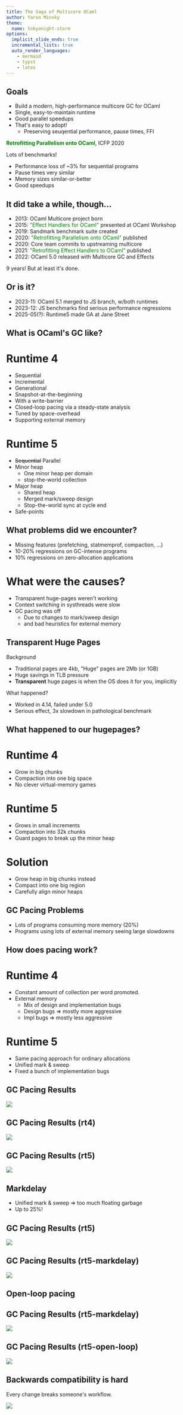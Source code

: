 ```yaml
---
title: The Saga of Multicore OCaml
author: Yaron Minsky
theme:
  name: tokyonight-storm
options:
  implicit_slide_ends: true
  incremental_lists: true
  auto_render_languages:
    - mermaid
    - typst
    - latex
---
```


Goals
-----

- Build a modern, high-performance multicore GC for OCaml
- Single, easy-to-maintain runtime
- Good parallel speedups
- That's easy to adopt!
  - Preserving seuqential performance, pause times, FFI


<span style="color:green">**Retrofitting Parallelism onto OCaml**</span>, ICFP 2020

<!-- speaker_note: The results are pretty good! -->

Lots of benchmarks!

- Performance loss of ~3% for sequential programs
- Pause times very similar
- Memory sizes similar-or-better
- Good speedups

It did take a while, though...
-------

<!-- incremental_lists: false -->
<!-- pause -->

- 2013: OCaml Multicore project born
- 2015: <span style="color:green">"Effect Handlers for OCaml"</span>
  presented at OCaml Workshop
- 2019: Sandmark benchmark suite created
- 2020: <span style="color:green">"Retrofitting Parallelism onto OCaml"</span> published
- 2020: Core team commits to upstreaming multicore
- 2021: <span style="color:green">"Retrofitting Effect Handlers to OCaml"</span> published
- 2022: OCaml 5.0 released with Multicore GC and Effects

<!-- pause -->

9 years! But at least it's done.

Or is it?
----------

<!--
- 2023-09: OCaml 5.1 released w/prefetching restored
- 2023-11: OCaml 5.1 merged to JS branch, w/both runtimes
- 2023-12: JS benchmarks find serious performance regressions
- 2024-05: OCaml 5.2 released w/compaction restored
- 2025-01: OCaml 5.3 released w/statmemprof restored
- 2025-05(?): Runtime5 made GA at Jane Street
-->

- 2023-11: OCaml 5.1 merged to JS branch, w/both runtimes
- 2023-12: JS benchmarks find serious performance regressions
- 2025-05(?): Runtime5 made GA at Jane Street

What is OCaml's GC like?
------------------

<!-- column_layout: [1, 1] -->

<!-- pause -->
<!-- column: 0 -->
# Runtime 4

- Sequential
- Incremental
- Generational
- Snapshot-at-the-beginning
- With a write-barrier
- Closed-loop pacing via a steady-state analysis
- Tuned by space-overhead
- Supporting external memory

<!-- column: 1 -->
# Runtime 5

- ~~Sequential~~ Parallel
- Minor heap
  - One minor heap per domain
  - stop-the-world collection
- Major heap
  - Shared heap
  - Merged mark/sweep design
  - Stop-the-world sync at cycle end
- Safe-points

What problems did we encounter?
-------------------

- Missing features (prefetching, statmemprof, compaction, ...)
- 10-20% regressions on GC-intense programs
- 10% regressions on zero-allocation applications

# What were the causes?

- Transparent huge-pages weren't working
- Context switching in systhreads were slow
- GC pacing was off
  - Due to changes to mark/sweep design
  - and bad heuristics for external memory

Transparent Huge Pages
----------------------

<!-- incremental_lists: false -->
<!-- pause -->

Background

- Traditional pages are 4kb, "Huge" pages are 2Mb (or 1GB)
- Huge savings in TLB pressure
- **Transparent** huge pages is when the OS does it for you,
  implicitly

<!-- pause -->
What happened?

- Worked in 4.14, failed under 5.0
- Serious effect, 3x slowdown in pathological benchmark

What happened to our hugepages?
---------------------------

<!-- speaker_note: And why does the old GC (invented before THP)
     outperform the new one? -->

<!-- column_layout: [1, 1] -->
<!-- pause -->

<!-- column: 0 -->

# Runtime 4

- Grow in big chunks
- Compaction into one big space
- No clever virtual-memory games

<!-- column: 1 -->

# Runtime 5

- Grows in small increments
- Compaction into 32k chunks
- Guard pages to break up the minor heap

<!-- reset_layout -->

# Solution

- Grow heap in big chunks instead
- Compact into one big region
- Carefully align minor heaps

GC Pacing Problems
------------------

- Lots of programs consuming more memory (20%)
- Programs using lots of external memory seeing large slowdowns

How does pacing work?
---------------------

<!-- column_layout: [1, 1] -->
<!-- pause -->

<!-- column: 0 -->

# Runtime 4

- Constant amount of collection per word promoted.
- External memory
  - Mix of design and implementation bugs
  - Design bugs => mostly more aggressive
  - Impl bugs   => mostly less aggressive


<!-- column: 1 -->

# Runtime 5

- Same pacing approach for ordinary allocations
- Unified mark & sweep
- Fixed a bunch of implementation bugs

GC Pacing Results
-----------------

![](./space_overhead_0.png)

GC Pacing Results (rt4)
-----------------

![](./space_overhead_1.png)

GC Pacing Results (rt5)
-----------------

![](./space_overhead_2.png)

Markdelay
----------------------------------

- Unified mark & sweep => too much floating garbage
- Up to 25%!


GC Pacing Results (rt5)
-----------------

![](./space_overhead_2.png)

GC Pacing Results (rt5-markdelay)
-----------------

![](./space_overhead_3.png)

Open-loop pacing
-----------------


GC Pacing Results (rt5-markdelay)
-----------------

![](./space_overhead_3.png)

GC Pacing Results (rt5-open-loop)
-----------------

![](./space_overhead_4.png)

Backwards compatibility is hard
-------------------------------

<!-- pause -->

Every change breaks someone's workflow.

![](./workflow.png)
